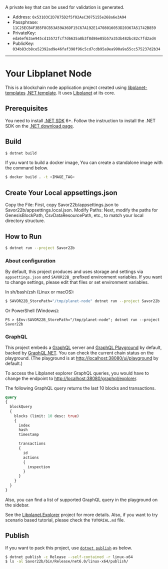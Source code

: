 A private key that can be used for validation is generated.

- Address: `0x53103C2D7875D2f5f02AeC3075155e268a6e3A94`
- Passphrase: `11C25ECB4F3B5F8CB53A59A36DF15C67A192E14708016053D20367A51742B859`
- PrivateKey: `eda6ef63ae945cd15572fcf7d6635a8b3f8d86e85b57a353b482bc82c7fd2ad4`
- PublicKey: `034b83cb8ce52392ad9e46faf398f96c5cd7cdb95a9ea990a9a55cc575237d2b34`

----

Your Libplanet Node
===================

This is a blockchain node application project created using
[libplanet-templates] [.NET template].
It uses [Libplanet] at its core.

[libplanet-templates]: https://github.com/planetarium/libplanet-templates
[.NET template]: https://github.com/dotnet/templating/
[Libplanet]: https://libplanet.io/

Prerequisites
-------------

You need to install [.NET SDK] 6+. Follow the instruction to install
the .NET SDK on the [.NET download page][1].

[.NET SDK]: https://docs.microsoft.com/dotnet/core/sdk
[1]: https://dotnet.microsoft.com/download


Build
-----

```bash
$ dotnet build
```

If you want to build a docker image, You can create a standalone image
with the command below.
```bash
$ docker build . -t <IMAGE_TAG>
```

Create Your Local appsettings.json
---

Copy the File: First, copy Savor22b/appsettings.json to Savor22b/appsettings.local.json.
Modify Paths: Next, modify the paths for GenesisBlockPath, CsvDataResourcePath, etc., to match your local directory structure.

How to Run
----------

```bash
$ dotnet run --project Savor22b
```

### About configuration
By default, this project produces and uses storage and settings via
`appsettings.json` and `SAVOR22B_` prefixed environment variables. If you want to
change settings, please edit that files or set environment variables.

In sh/bash/zsh (Linux or macOS):

```sh
$ SAVOR22B_StorePath="/tmp/planet-node" dotnet run --project Savor22b
```

Or PowerShell (Windows):

```pwsh
PS > $Env:SAVOR22B_StorePath="/tmp/planet-node"; dotnet run --project Savor22b
```

### GraphQL
This project embeds a [GraphQL] server and [GraphQL Playground] by default,
backed by [GraphQL.NET]. You can check the current chain status on the
playground. (The playground is at <http://localhost:38080/ui/playground> by
default.)

To access the Libplanet explorer GraphQL queries, you would have to change the
endpoint to <http://localhost:38080/graphql/explorer>.

The following GraphQL query returns the last 10 blocks and transactions.

```graphql
query
{
  blockQuery
  {
    blocks (limit: 10 desc: true)
    {
      index
      hash
      timestamp

      transactions
      {
        id
        actions
        {
          inspection
        }
      }
    }
  }
}
```

Also, you can find a list of supported GraphQL query in the playground on the
sidebar.

See the [Libplanet.Explorer] project for more details.
Also, if you want to try scenario based tutorial, please check the
`TUTORIAL.md` file.

Publish
-------

If you want to pack this project, use [`dotnet publish`][dotnet publish] as below.

```bash
$ dotnet publish -c Release --self-contained -r linux-x64
$ ls -al Savor22b/bin/Release/net6.0/linux-x64/publish/
```

[dotnet publish]: https://docs.microsoft.com/en-US/dotnet/core/tools/dotnet-publish

[GraphQL]: https://graphql.org/
[GraphQL Playground]: https://github.com/graphql/graphql-playground
[GraphQL.NET]: https://graphql-dotnet.github.io/
[Libplanet.Explorer]: https://github.com/planetarium/libplanet/tree/main/Libplanet.Explorer

